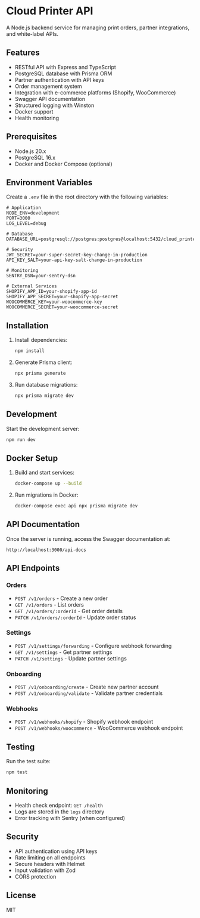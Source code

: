 # Cloud Printer API

A Node.js backend service for managing print orders, partner integrations, and white-label APIs.

## Features

- RESTful API with Express and TypeScript
- PostgreSQL database with Prisma ORM
- Partner authentication with API keys
- Order management system
- Integration with e-commerce platforms (Shopify, WooCommerce)
- Swagger API documentation
- Structured logging with Winston
- Docker support
- Health monitoring

## Prerequisites

- Node.js 20.x
- PostgreSQL 16.x
- Docker and Docker Compose (optional)

## Environment Variables

Create a `.env` file in the root directory with the following variables:

```env
# Application
NODE_ENV=development
PORT=3000
LOG_LEVEL=debug

# Database
DATABASE_URL=postgresql://postgres:postgres@localhost:5432/cloud_printer

# Security
JWT_SECRET=your-super-secret-key-change-in-production
API_KEY_SALT=your-api-key-salt-change-in-production

# Monitoring
SENTRY_DSN=your-sentry-dsn

# External Services
SHOPIFY_APP_ID=your-shopify-app-id
SHOPIFY_APP_SECRET=your-shopify-app-secret
WOOCOMMERCE_KEY=your-woocommerce-key
WOOCOMMERCE_SECRET=your-woocommerce-secret
```

## Installation

1. Install dependencies:
   ```bash
   npm install
   ```

2. Generate Prisma client:
   ```bash
   npx prisma generate
   ```

3. Run database migrations:
   ```bash
   npx prisma migrate dev
   ```

## Development

Start the development server:
```bash
npm run dev
```

## Docker Setup

1. Build and start services:
   ```bash
   docker-compose up --build
   ```

2. Run migrations in Docker:
   ```bash
   docker-compose exec api npx prisma migrate dev
   ```

## API Documentation

Once the server is running, access the Swagger documentation at:
```
http://localhost:3000/api-docs
```

## API Endpoints

### Orders

- `POST /v1/orders` - Create a new order
- `GET /v1/orders` - List orders
- `GET /v1/orders/:orderId` - Get order details
- `PATCH /v1/orders/:orderId` - Update order status

### Settings

- `POST /v1/settings/forwarding` - Configure webhook forwarding
- `GET /v1/settings` - Get partner settings
- `PATCH /v1/settings` - Update partner settings

### Onboarding

- `POST /v1/onboarding/create` - Create new partner account
- `POST /v1/onboarding/validate` - Validate partner credentials

### Webhooks

- `POST /v1/webhooks/shopify` - Shopify webhook endpoint
- `POST /v1/webhooks/woocommerce` - WooCommerce webhook endpoint

## Testing

Run the test suite:
```bash
npm test
```

## Monitoring

- Health check endpoint: `GET /health`
- Logs are stored in the `logs` directory
- Error tracking with Sentry (when configured)

## Security

- API authentication using API keys
- Rate limiting on all endpoints
- Secure headers with Helmet
- Input validation with Zod
- CORS protection

## License

MIT 